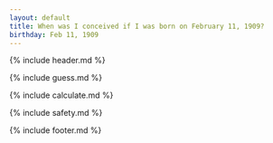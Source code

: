 ```yaml
---
layout: default
title: When was I conceived if I was born on February 11, 1909?
birthday: Feb 11, 1909
---
```


{% include header.md %}

{% include guess.md %}

{% include calculate.md %}

{% include safety.md %}

{% include footer.md %}



